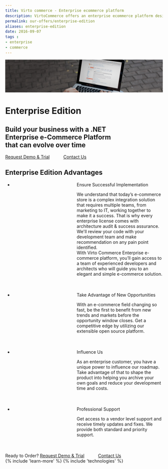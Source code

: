 ```yaml
---
title: Virto commerce - Enterprise ecommerce platform
description: VirtoCommerce offers an enterprise ecommerce platform designed to expand sales with simple and exciting ecommerce solutions.
permalink: our-offers/enterprise-edition
aliases: enterprise-edition
date: 2016-09-07
tags : 
- enterprise
- commerce
---
```

<div class="slider">
	<img alt="" src="../assets/images/bg-enterprise.jpg" class="slider-bg">
	<div class="responsive">
		<div class="slider-info">
			<h1 class="slider-title">Enterprise Edition</h1>
			<h2 class="slider-descr">
				Build your business with a .NET <br /> 
				Enterprise e-Commerce Platform <br /> 
				that can evolve over time
			</h2>
			<a class="button fill" href="/try-now" id="href_1" style="margin-right: 40px;">Request Demo & Trial</a>
			<a class="button fill" href="/contact-us">Contact Us</a>
		</div>
	</div>
</div>
<!-- Proposal -->
<div class="proposal __responsive">
	<h2 class="head-title">Enterprise Edition Advantages</h2>
	<ul class="list">
		<li class="list-item team" style="padding-left:205px; margin-bottom: 50px;">
			<div class="proposal-ico"></div>
			<p class="proposal-title">Ensure Successful Implementation</p>
			<p class="proposal-descr">
				We understand that today’s e-commerce store is a complex integration solution that requires multiple teams, 
				from marketing to IT, working together to make it a success. That is why every enterprise license comes with
				architecture audit & success assurance. We'll review your code with your development team and make recommendation
				on any pain point identified. 
				<br/>
				With Virto Commerce Enterprise e-commerce 
				platform, you’ll gain access to a team of experienced developers and architects who will guide you to an 
				elegant and simple e-commerce solution.
			</p>
		</li>
		<li class="list-item updates" style="padding-left:205px; margin-bottom: 50px;">
			<div class="proposal-ico"></div>
			<p class="proposal-title">Take Advantage of New Opportunities</p>
			<p class="proposal-descr">
				With an e-commerce field changing so fast, be the first to benefit from new trends and markets before the
				opportunity window closes. Get a competitive edge by utilizing our extensible open source platform.
			</p>
		</li>
		<li class="list-item dev" style="padding-left:205px; margin-bottom: 50px;">
			<div class="proposal-ico"></div>
			<p class="proposal-title">Influence Us</p>
			<p class="proposal-descr">
				As an enterprise customer, you have a unique power to influence our roadmap. Take advantage of that to shape 
				the product into helping you archive your own goals and reduce your development time and costs.
			</p>
		</li>
		<li class="list-item support" style="padding-left:205px; margin-bottom: 50px;">
			<div class="proposal-ico"></div>
			<p class="proposal-title">Professional Support</p>
			<p class="proposal-descr">
				Get access to a vendor level support and receive timely updates and fixes. We provide both standard and priority 
				support.
			</p>
		</li>
	</ul>
</div>
<div class="try-it">
	<span class="try-it-text">Ready to Order?</span>
	<a class="button fill" href="/try-now" id="href_1" style="margin-right: 40px;">Request Demo & Trial</a>
	<a class="button fill" href="/contact-us">Contact Us</a>
</div>
{% include 'learn-more' %}
{% include 'technologies' %}